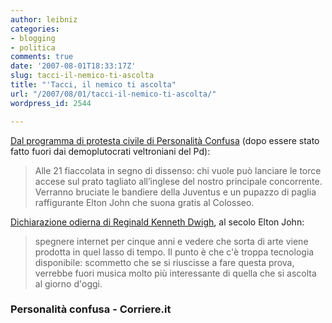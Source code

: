 ```yaml
---
author: leibniz
categories:
- blogging
- politica
comments: true
date: '2007-08-01T18:33:17Z'
slug: tacci-il-nemico-ti-ascolta
title: "'Tacci, il nemico ti ascolta"
url: "/2007/08/01/tacci-il-nemico-ti-ascolta/"
wordpress_id: 2544

---
```

[Dal programma di protesta civile di Personalità Confusa](https://personalitaconfusa.splinder.com/1185895194#13289489) (dopo essere stato fatto fuori dai demoplutocrati veltroniani del Pd):


> Alle 21 fiaccolata in segno di dissenso: chi vuole può lanciare le torce accese sul prato tagliato all’inglese del nostro principale concorrente. Verranno bruciate le bandiere della Juventus e un pupazzo di paglia raffigurante Elton John che suona gratis al Colosseo.


[Dichiarazione odierna di Reginald Kenneth Dwigh](https://www.corriere.it/Primo_Piano/Spettacoli/2007/08_Agosto/01/elton_john_internet.shtml), al secolo Elton John:


> spegnere internet per cinque anni e vedere che sorta di arte viene prodotta in quel lasso di tempo. Il punto è che c'è troppa tecnologia disponibile: scommetto che se si riuscisse a fare questa prova, verrebbe fuori musica molto più interessante di quella che si ascolta al giorno d'oggi.




### Personalità confusa - Corriere.it
